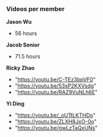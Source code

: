 ### Videos per member

**Jason Wu** 
* 56 hours

**Jacob Senior** 
* 71.5 hours

**Ricky Zhao** 
* "https://youtu.be/C-TEz3bpVF0"
* "https://youtu.be/53sP2KXVsdg"
* "https://youtu.be/RAZ9VuNLh6E"

**Yi Ding** 
* "https://youtu.be/_oUTtLKTHDo"
* "https://youtu.be/ZLXH8JxO-0o"
* "https://youtu.be/gwLzTaQxUNs"
